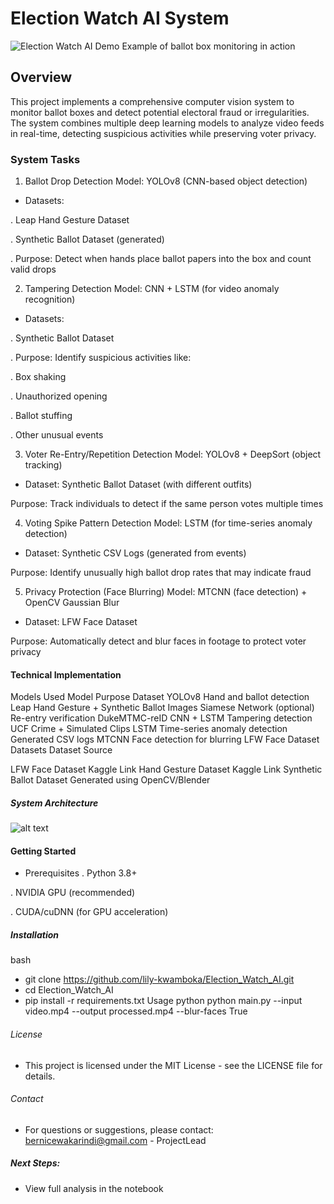 # Election Watch AI System
![Election Watch AI Demo](<Ballot box monitoring.png>) Example of ballot box monitoring in action

## Overview
This project implements a comprehensive computer vision system to monitor ballot boxes and detect potential electoral fraud or irregularities. The system combines multiple deep learning models to analyze video feeds in real-time, detecting suspicious activities while preserving voter privacy.

### System Tasks
1. Ballot Drop Detection
Model: YOLOv8 (CNN-based object detection)

* Datasets:

. Leap Hand Gesture Dataset

. Synthetic Ballot Dataset (generated)

. Purpose: Detect when hands place ballot papers into the box and count valid drops

2. Tampering Detection
Model: CNN + LSTM (for video anomaly recognition)

* Datasets:


. Synthetic Ballot Dataset

. Purpose: Identify suspicious activities like:

. Box shaking

. Unauthorized opening

. Ballot stuffing

. Other unusual events

3. Voter Re-Entry/Repetition Detection
Model: YOLOv8 + DeepSort (object tracking)

* Dataset: Synthetic Ballot Dataset (with different outfits)

Purpose: Track individuals to detect if the same person votes multiple times

4. Voting Spike Pattern Detection
Model: LSTM (for time-series anomaly detection)

* Dataset: Synthetic CSV Logs (generated from events)

Purpose: Identify unusually high ballot drop rates that may indicate fraud

5. Privacy Protection (Face Blurring)
Model: MTCNN (face detection) + OpenCV Gaussian Blur

* Dataset: LFW Face Dataset

Purpose: Automatically detect and blur faces in footage to protect voter privacy

#### Technical Implementation
Models Used
Model	Purpose	Dataset
YOLOv8	Hand and ballot detection	Leap Hand Gesture + Synthetic Ballot Images
Siamese Network (optional)	Re-entry verification	DukeMTMC-reID
CNN + LSTM	Tampering detection	UCF Crime + Simulated Clips
LSTM	Time-series anomaly detection	Generated CSV logs
MTCNN	Face detection for blurring	LFW Face Dataset
Datasets
Dataset	Source

LFW Face Dataset	Kaggle Link
Hand Gesture Dataset	Kaggle Link
Synthetic Ballot Dataset	Generated using OpenCV/Blender
#####  System Architecture
![alt text](<System Architecture.png>)

####  Getting Started
* Prerequisites
. Python 3.8+

. NVIDIA GPU (recommended)

. CUDA/cuDNN (for GPU acceleration)

##### Installation
bash
* git clone https://github.com/lily-kwamboka/Election_Watch_AI.git
* cd Election_Watch_AI
* pip install -r requirements.txt
Usage
python
python main.py --input video.mp4 --output processed.mp4 --blur-faces True
######  License
* This project is licensed under the MIT License - see the LICENSE file for details.

######  Contact
* For questions or suggestions, please contact: bernicewakarindi@gmail.com - ProjectLead
##### Next Steps:
* View full analysis in the notebook

